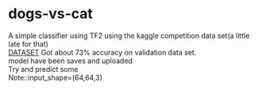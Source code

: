 # dogs-vs-cat
A simple classifier using TF2 using the kaggle competition data set(a little late for that)  
[DATASET](https://www.kaggle.com/c/dogs-vs-cats/data)
Got about 73% accuracy on validation data set.  
model have been saves and uploaded  
Try and predict some  
Note::input_shape=(64,64,3)
